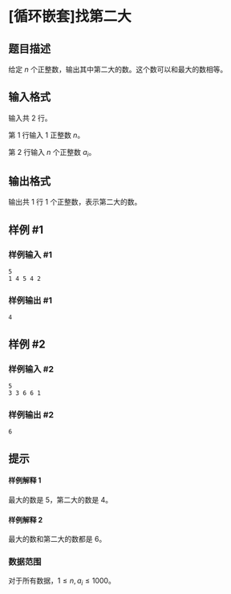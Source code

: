 # [循环嵌套]找第二大

## 题目描述

给定 $n$ 个正整数，输出其中第二大的数。这个数可以和最大的数相等。

## 输入格式

输入共 $2$ 行。

第 $1$ 行输入 $1$ 正整数 $n$。

第 $2$ 行输入 $n$ 个正整数 $a_i$。

## 输出格式

输出共 $1$ 行 $1$ 个正整数，表示第二大的数。

## 样例 #1

### 样例输入 #1

```
5
1 4 5 4 2
```

### 样例输出 #1

```
4
```

## 样例 #2

### 样例输入 #2

```
5
3 3 6 6 1
```

### 样例输出 #2

```
6
```

## 提示

#### 样例解释 $1$

最大的数是 $5$，第二大的数是 $4$。

#### 样例解释 $2$

最大的数和第二大的数都是 $6$。

### 数据范围

对于所有数据，$1 \leq n,a_i\leq 1000$。